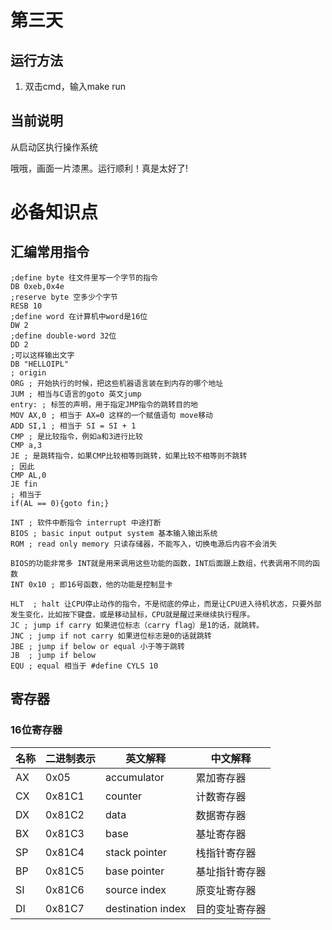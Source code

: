 # 第三天

## 运行方法

1. 双击cmd，输入make run

## 当前说明

从启动区执行操作系统 

哦哦，画面一片漆黑。运行顺利！真是太好了! 

# 必备知识点

## 汇编常用指令

```assembly
;define byte 往文件里写一个字节的指令
DB 0xeb,0x4e
;reserve byte 空多少个字节
RESB 10
;define word 在计算机中word是16位
DW 2
;define double-word 32位
DD 2
;可以这样输出文字
DB "HELLOIPL"
; origin
ORG ; 开始执行的时候，把这些机器语言装在到内存的哪个地址
JUM ; 相当与C语言的goto 英文jump
entry: ; 标签的声明，用于指定JMP指令的跳转目的地
MOV AX,0 ; 相当于 AX=0 这样的一个赋值语句 move移动
ADD SI,1 ; 相当于 SI = SI + 1
CMP ; 是比较指令，例如a和3进行比较
CMP a,3
JE ; 是跳转指令，如果CMP比较相等则跳转，如果比较不相等则不跳转
; 因此
CMP AL,0
JE fin
; 相当于
if(AL == 0){goto fin;}

INT ; 软件中断指令 interrupt 中途打断
BIOS ; basic input output system 基本输入输出系统
ROM ; read only memory 只读存储器，不能写入，切换电源后内容不会消失

BIOS的功能非常多 INT就是用来调用这些功能的函数，INT后面跟上数组，代表调用不同的函数
INT 0x10 ; 即16号函数，他的功能是控制显卡

HLT  ; halt 让CPU停止动作的指令，不是彻底的停止，而是让CPU进入待机状态，只要外部发生变化，比如按下键盘，或是移动鼠标，CPU就是醒过来继续执行程序。
JC ; jump if carry 如果进位标志（carry flag）是1的话，就跳转。
JNC ; jump if not carry 如果进位标志是0的话就跳转
JBE ; jump if below or equal 小于等于跳转
JB  ; jump if below
EQU ; equal 相当于 #define CYLS 10
```

## 寄存器

### 16位寄存器

| 名称 | 二进制表示 | 英文解释          | 中文解释       |
| ---- | ---------- | ----------------- | -------------- |
| AX   | 0x05       | accumulator       | 累加寄存器     |
| CX   | 0x81C1     | counter           | 计数寄存器     |
| DX   | 0x81C2     | data              | 数据寄存器     |
| BX   | 0x81C3     | base              | 基址寄存器     |
| SP   | 0x81C4     | stack pointer     | 栈指针寄存器   |
| BP   | 0x81C5     | base pointer      | 基址指针寄存器 |
| SI   | 0x81C6     | source index      | 原变址寄存器   |
| DI   | 0x81C7     | destination index | 目的变址寄存器 |